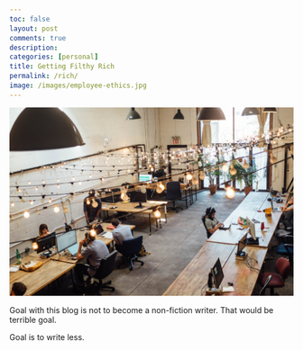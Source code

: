 ```yaml
---
toc: false
layout: post
comments: true
description:
categories: [personal]
title: Getting Filthy Rich
permalink: /rich/
image: /images/employee-ethics.jpg
---
```

![](/images/employee-ethics.jpg)

Goal with this blog is not to become a non-fiction writer. That would be terrible goal.

Goal is to write less.


